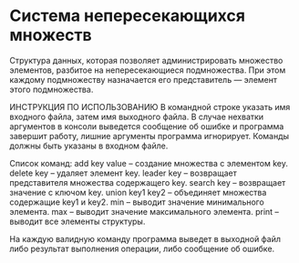 # Система непересекающихся множеств
Структура данных, которая позволяет администрировать множество элементов, разбитое на непересекающиеся подмножества. При этом каждому подмножеству назначается его представитель — элемент этого подмножества.

ИНСТРУКЦИЯ ПО ИСПОЛЬЗОВАНИЮ 
В командной строке указать имя входного файла, затем имя выходного файла. В случае нехватки аргументов в консоли выведется сообщение об ошибке и программа завершит работу, лишние аргументы программа игнорирует. 
Команды должны быть указаны в входном файле. 

Список команд: 
add key value – создание множества с элементом key. 
delete key – удаляет элемент key. 
leader key – возвращает представителя множества содержащего key. 
search key – возвращает значение с ключом key. 
union key1 key2 – объединяет множества содержащие key1 и key2. 
min – выводит значение минимального элемента. 
max – выводит значение максимального элемента. 
print – выводит все элементы структуры. 

На каждую валидную команду программа выведет в выходной файл либо результат выполнения операции, либо сообщение об ошибке.   
